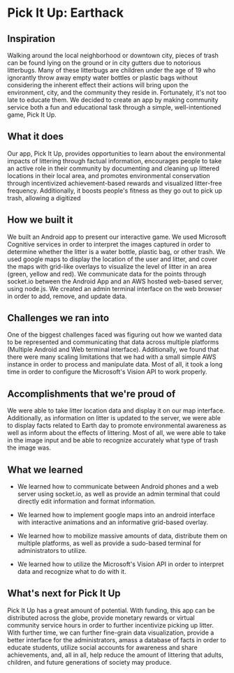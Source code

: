 # Pick It Up: Earthack

## Inspiration
Walking around the local neighborhood or downtown city, pieces of trash can be found lying on the ground or in city gutters due to notorious litterbugs. Many of these litterbugs are children under the age of 19 who ignorantly throw away empty water bottles or plastic bags without considering the inherent effect their actions will bring upon the environment, city, and the community they reside in. Fortunately, it's not too late to educate them. We decided to create an app by making community service both a fun and educational task through a simple, well-intentioned game, Pick It Up. 

## What it does
Our app, Pick It Up, provides opportunities to learn about the environmental impacts of littering through factual information, encourages people to take an active role in their community by documenting and cleaning up littered locations in their local area, and promotes environmental conservation through incentivized achievement-based rewards and visualized litter-free frequency. Additionally, it boosts people's fitness as they go out to pick up trash, allowing a digitized 

## How we built it
We built an Android app to present our interactive game. We used Microsoft Cognitive services in order to interpret the images captured in order to determine whether the litter is a water bottle, plastic bag, or other trash. We used google maps to display the location of the user and litter, and cover the maps with grid-like overlays to visualize the level of litter in an area (green, yellow and red). We communicate data for the points through socket.io between the Android App and an AWS hosted web-based server, using node.js. We created an admin terminal interface on the web browser in order to add, remove, and update data.

## Challenges we ran into
One of the biggest challenges faced was figuring out how we wanted data to be represented and communicating that data across multiple platforms (Multiple Android and Web terminal interface). Additionally, we found that there were many scaling limitations that we had with a small simple AWS instance in order to process and manipulate data. Most of all, it took a long time in order to configure the Microsoft's Vision API to work properly.

## Accomplishments that we're proud of
We were able to take litter location data and display it on our map interface. Additionally, as information on litter is updated to the server, we were able to display facts related to Earth day to promote environmental awareness as well as inform about the effects of littering. Most of all, we were able to take in the image input and be able to recognize accurately what type of trash the image was.

## What we learned
- We learned how to communicate between Android phones and a web server using socket.io, as well as provide an admin terminal that could directly edit information and format information.

- We learned how to implement google maps into an android interface with interactive animations and an informative grid-based overlay.

- We learned how to mobilize massive amounts of data, distribute them on multiple platforms, as well as provide a sudo-based terminal for administrators to utilize.

- We learned how to utilize the Microsoft's Vision API in order to interpret data and recognize what to do with it.

## What's next for Pick It Up
Pick It Up has a great amount of potential. With funding, this app can be distributed across the globe, provide monetary rewards or virtual community service hours in order to further incentivize picking up litter. With further time, we can further fine-grain data visualization, provide a better interface for the administrators, amass a database of facts in order to educate students, utilize social accounts for awareness and share achievements, and, all in all, help reduce the amount of littering that adults, children, and future generations of society may produce.
